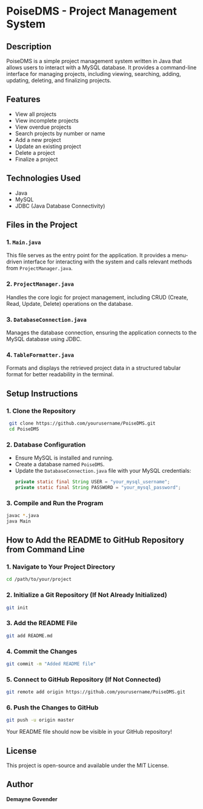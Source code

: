 
# PoiseDMS - Project Management System

## Description
PoiseDMS is a simple project management system written in Java that allows users to interact with a MySQL database. It provides a command-line interface for managing projects, including viewing, searching, adding, updating, deleting, and finalizing projects.

## Features
- View all projects
- View incomplete projects
- View overdue projects
- Search projects by number or name
- Add a new project
- Update an existing project
- Delete a project
- Finalize a project

## Technologies Used
- Java
- MySQL
- JDBC (Java Database Connectivity)

## Files in the Project

### 1. `Main.java`
This file serves as the entry point for the application. It provides a menu-driven interface for interacting with the system and calls relevant methods from `ProjectManager.java`.

### 2. `ProjectManager.java`
Handles the core logic for project management, including CRUD (Create, Read, Update, Delete) operations on the database.

### 3. `DatabaseConnection.java`
Manages the database connection, ensuring the application connects to the MySQL database using JDBC.

### 4. `TableFormatter.java`
Formats and displays the retrieved project data in a structured tabular format for better readability in the terminal.

## Setup Instructions

### 1. Clone the Repository
```bash
 git clone https://github.com/yourusername/PoiseDMS.git
 cd PoiseDMS
```

### 2. Database Configuration
- Ensure MySQL is installed and running.
- Create a database named `PoiseDMS`.
- Update the `DatabaseConnection.java` file with your MySQL credentials:
  ```java
  private static final String USER = "your_mysql_username";
  private static final String PASSWORD = "your_mysql_password";
  ```

### 3. Compile and Run the Program
```bash
javac *.java
java Main
```

## How to Add the README to GitHub Repository from Command Line

### 1. Navigate to Your Project Directory
```bash
cd /path/to/your/project
```

### 2. Initialize a Git Repository (If Not Already Initialized)
```bash
git init
```

### 3. Add the README File
```bash
git add README.md
```

### 4. Commit the Changes
```bash
git commit -m "Added README file"
```

### 5. Connect to GitHub Repository (If Not Connected)
```bash
git remote add origin https://github.com/yourusername/PoiseDMS.git
```

### 6. Push the Changes to GitHub
```bash
git push -u origin master
```

Your README file should now be visible in your GitHub repository!

## License
This project is open-source and available under the MIT License.

## Author
**Demayne Govender**
